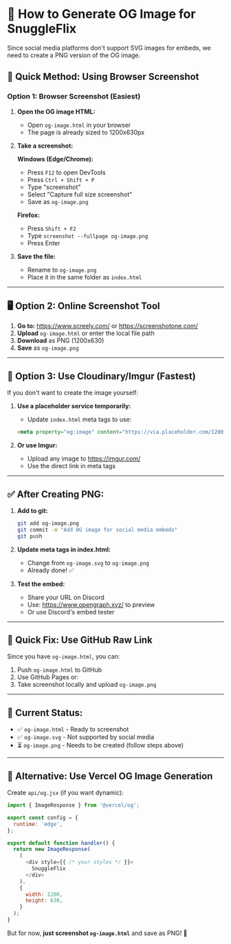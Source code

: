 # 📸 How to Generate OG Image for SnuggleFlix

Since social media platforms don't support SVG images for embeds, we need to create a PNG version of the OG image.

## 🎯 Quick Method: Using Browser Screenshot

### Option 1: Browser Screenshot (Easiest)

1. **Open the OG image HTML:**
   - Open `og-image.html` in your browser
   - The page is already sized to 1200x630px

2. **Take a screenshot:**
   
   **Windows (Edge/Chrome):**
   - Press `F12` to open DevTools
   - Press `Ctrl + Shift + P`
   - Type "screenshot"
   - Select "Capture full size screenshot"
   - Save as `og-image.png`

   **Firefox:**
   - Press `Shift + F2`
   - Type `screenshot --fullpage og-image.png`
   - Press Enter

3. **Save the file:**
   - Rename to `og-image.png`
   - Place it in the same folder as `index.html`

---

## 🖥️ Option 2: Online Screenshot Tool

1. **Go to:** https://www.screely.com/ or https://screenshotone.com/
2. **Upload** `og-image.html` or enter the local file path
3. **Download** as PNG (1200x630)
4. **Save** as `og-image.png`

---

## 🚀 Option 3: Use Cloudinary/Imgur (Fastest)

If you don't want to create the image yourself:

1. **Use a placeholder service temporarily:**
   - Update `index.html` meta tags to use:
   ```html
   <meta property="og:image" content="https://via.placeholder.com/1200x630/1e1e2e/cba6f7?text=SnuggleFlix+%E2%98%95" />
   ```

2. **Or use Imgur:**
   - Upload any image to https://imgur.com/
   - Use the direct link in meta tags

---

## ✅ After Creating PNG:

1. **Add to git:**
   ```bash
   git add og-image.png
   git commit -m "Add OG image for social media embeds"
   git push
   ```

2. **Update meta tags in index.html:**
   - Change from `og-image.svg` to `og-image.png`
   - Already done! ✅

3. **Test the embed:**
   - Share your URL on Discord
   - Use: https://www.opengraph.xyz/ to preview
   - Or use Discord's embed tester

---

## 🎨 Quick Fix: Use GitHub Raw Link

Since you have `og-image.html`, you can:

1. Push `og-image.html` to GitHub
2. Use GitHub Pages or:
3. Take screenshot locally and upload `og-image.png`

---

## 📝 Current Status:

- ✅ `og-image.html` - Ready to screenshot
- ✅ `og-image.svg` - Not supported by social media
- ⏳ `og-image.png` - Needs to be created (follow steps above)

---

## 🔧 Alternative: Use Vercel OG Image Generation

Create `api/og.jsx` (if you want dynamic):

```javascript
import { ImageResponse } from '@vercel/og';

export const config = {
  runtime: 'edge',
};

export default function handler() {
  return new ImageResponse(
    (
      <div style={{ /* your styles */ }}>
        SnuggleFlix
      </div>
    ),
    {
      width: 1200,
      height: 630,
    }
  );
}
```

But for now, **just screenshot `og-image.html`** and save as PNG! 📸